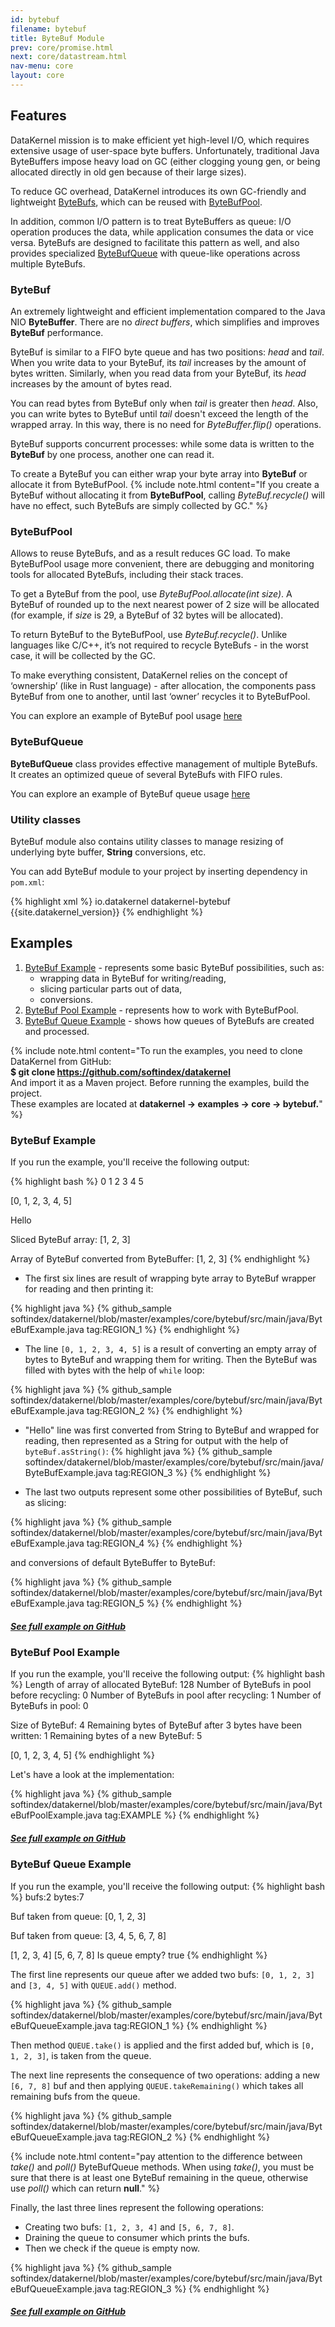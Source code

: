 ```yaml
---
id: bytebuf
filename: bytebuf
title: ByteBuf Module
prev: core/promise.html
next: core/datastream.html
nav-menu: core
layout: core
---
```


## Features 

DataKernel mission is to make efficient yet high-level I/O, which requires extensive usage of user-space 
byte buffers. Unfortunately, traditional Java ByteBuffers impose heavy load on GC (either clogging young gen, or being 
allocated directly in old gen because of their large sizes).

To reduce GC overhead, DataKernel introduces its own GC-friendly and lightweight [ByteBufs](#bytebuf), which can be 
reused with [ByteBufPool](#bytebufpool). 

In addition, common I/O pattern is to treat ByteBuffers as queue: I/O operation produces the data, while application 
consumes the data or vice versa. ByteBufs are designed to facilitate this pattern as well, and also provides 
specialized [ByteBufQueue](#bytebufqueue) with queue-like operations across multiple ByteBufs.

### **ByteBuf**
An extremely lightweight and efficient implementation compared to the Java NIO **ByteBuffer**. There are no *direct buffers*, 
which simplifies and improves **ByteBuf** performance. 

ByteBuf is similar to a FIFO byte queue and has two positions: *head* and *tail*. When you write data to your 
ByteBuf, its *tail* increases by the amount of bytes written. Similarly, when you read data from your ByteBuf,
its *head* increases by the amount of bytes read. 

You can read bytes from ByteBuf only when *tail* is greater then *head*. Also, you can write bytes to ByteBuf until 
*tail* doesn't exceed the length of the wrapped array. In this way, there is no need for *ByteBuffer.flip()* operations. 

ByteBuf supports concurrent processes: while some data is written to the **ByteBuf** by one process, another one can 
read it.

To create a ByteBuf you can either wrap your byte array into **ByteBuf** or allocate it from ByteBufPool.
{% include note.html content="If you create a ByteBuf without allocating it from <b>ByteBufPool</b>, calling <i>ByteBuf.recycle()</i> will have no effect, such ByteBufs are simply collected by GC." %}

### **ByteBufPool**

Allows to reuse ByteBufs, and as a result reduces GC load. To make ByteBufPool usage more 
convenient, there are debugging and monitoring tools for allocated ByteBufs, including their stack traces.

To get a ByteBuf from the pool, use *ByteBufPool.allocate(int size)*. A ByteBuf of rounded up to the next nearest power 
of 2 size will be allocated (for example, if *size* is 29, a ByteBuf of 32 bytes will be allocated).

To return ByteBuf to the ByteBufPool, use *ByteBuf.recycle()*. Unlike languages like C/C++, it’s not required to recycle 
ByteBufs - in the worst case, it will be collected by the GC. 

To make everything consistent, DataKernel relies on the concept of ‘ownership’ (like in Rust language) - after allocation, 
the components pass ByteBuf from one to another, until last ‘owner’ recycles it to ByteBufPool. 

You can explore an example of ByteBuf pool usage [here](#bytebuf-pool-example)

### **ByteBufQueue**
**ByteBufQueue** class provides effective management of multiple ByteBufs. It creates an optimized queue of several 
ByteBufs with FIFO rules. 

You can explore an example of ByteBuf queue usage [here](#bytebuf-queue-example)

### **Utility classes**
ByteBuf module also contains utility classes to manage resizing of underlying byte buffer, **String** conversions, etc.

You can add ByteBuf module to your project by inserting dependency in `pom.xml`: 

{% highlight xml %}
<dependency>
    <groupId>io.datakernel</groupId>
    <artifactId>datakernel-bytebuf</artifactId>
    <version>{{site.datakernel_version}}</version>
</dependency>
{% endhighlight %} 


## Examples

1. [ByteBuf Example](#bytebuf-example) - 
represents some basic ByteBuf possibilities, such as: 
    * wrapping data in ByteBuf for writing/reading, 
    * slicing particular parts out of data,
    * conversions.
2. [ByteBuf Pool Example](#bytebuf-pool-example) - 
represents how to work with ByteBufPool.
3. [ByteBuf Queue Example](#bytebuf-queue-example) - 
shows how queues of ByteBufs are created and processed.

{% include note.html content="To run the examples, you need to clone DataKernel from GitHub: 
<br> <b>$ git clone https://github.com/softindex/datakernel</b> 
<br> And import it as a Maven project. Before running the examples, build the project.
<br> These examples are located at <b>datakernel -> examples -> core -> bytebuf.</b>" %}

### **ByteBuf Example**
If you run the example, you'll receive the following output:

{% highlight bash %}
0
1
2
3
4
5

[0, 1, 2, 3, 4, 5]

Hello

Sliced ByteBuf array: [1, 2, 3]

Array of ByteBuf converted from ByteBuffer: [1, 2, 3]
{% endhighlight %}

* The first six lines are result of wrapping byte array to ByteBuf wrapper for reading and then printing it:

{% highlight java %}
{% github_sample softindex/datakernel/blob/master/examples/core/bytebuf/src/main/java/ByteBufExample.java tag:REGION_1 %}
{% endhighlight %}

* The line `[0, 1, 2, 3, 4, 5]` is a result of converting an empty array of bytes to ByteBuf and wrapping them for 
writing. Then the ByteBuf was filled with bytes with the help of `while` loop:

{% highlight java %}
{% github_sample softindex/datakernel/blob/master/examples/core/bytebuf/src/main/java/ByteBufExample.java tag:REGION_2 %}
{% endhighlight %}

* "Hello" line was first converted from String to ByteBuf and wrapped for reading, then represented as a String for 
output with the help of `byteBuf.asString()`:
{% highlight java %}
{% github_sample softindex/datakernel/blob/master/examples/core/bytebuf/src/main/java/ByteBufExample.java tag:REGION_3 %}
{% endhighlight %}

* The last two outputs represent some other possibilities of ByteBuf, such as slicing:

{% highlight java %}
{% github_sample softindex/datakernel/blob/master/examples/core/bytebuf/src/main/java/ByteBufExample.java tag:REGION_4 %}
{% endhighlight %}

and conversions of default ByteBuffer to ByteBuf:

{% highlight java %}
{% github_sample softindex/datakernel/blob/master/examples/core/bytebuf/src/main/java/ByteBufExample.java tag:REGION_5 %}
{% endhighlight %}

##### [See full example on GitHub](https://github.com/softindex/datakernel/blob/master/examples/core/bytebuf/src/main/java/ByteBufExample.java)

### **ByteBuf Pool Example**
If you run the example, you'll receive the following output:
{% highlight bash %}
Length of array of allocated ByteBuf: 128
Number of ByteBufs in pool before recycling: 0
Number of ByteBufs in pool after recycling: 1
Number of ByteBufs in pool: 0

Size of ByteBuf: 4
Remaining bytes of ByteBuf after 3 bytes have been written: 1
Remaining bytes of a new ByteBuf: 5

[0, 1, 2, 3, 4, 5]
{% endhighlight %}

Let's have a look at the implementation:

{% highlight java %}
{% github_sample softindex/datakernel/blob/master/examples/core/bytebuf/src/main/java/ByteBufPoolExample.java tag:EXAMPLE %}
{% endhighlight %}

##### [See full example on GitHub](https://github.com/softindex/datakernel/blob/master/examples/core/bytebuf/src/main/java/ByteBufPoolExample.java)

### **ByteBuf Queue Example**
If you run the example, you'll receive the following output:
{% highlight bash %}
bufs:2 bytes:7

Buf taken from queue: [0, 1, 2, 3]

Buf taken from queue: [3, 4, 5, 6, 7, 8]

[1, 2, 3, 4]
[5, 6, 7, 8]
Is queue empty? true
{% endhighlight %}

The first line represents our queue after we added two bufs: `[0, 1, 2, 3]` and `[3, 4, 5]` with `QUEUE.add()` method.

{% highlight java %}
{% github_sample softindex/datakernel/blob/master/examples/core/bytebuf/src/main/java/ByteBufQueueExample.java tag:REGION_1 %}
{% endhighlight %}

Then method `QUEUE.take()` is applied and the first added buf, which is `[0, 1, 2, 3]`, is taken from the queue.

The next line represents the consequence of two operations: adding a new `[6, 7, 8]` buf and then applying 
`QUEUE.takeRemaining()` which takes all remaining bufs from the queue. 

{% highlight java %}
{% github_sample softindex/datakernel/blob/master/examples/core/bytebuf/src/main/java/ByteBufQueueExample.java tag:REGION_2 %}
{% endhighlight %}

{% include note.html content="pay attention to the difference between <i>take()</i> and <i>poll()</i> ByteBufQueue 
methods. When using <i>take()</i>, you must be sure that there is at least one ByteBuf remaining in the queue, otherwise 
use <i>poll()</i> which can return <b>null</b>." %}

Finally, the last three lines represent the following operations:

* Creating two bufs: `[1, 2, 3, 4]` and `[5, 6, 7, 8]`.
* Draining the queue to consumer which prints the bufs.
* Then we check if the queue is empty now.

{% highlight java %}
{% github_sample softindex/datakernel/blob/master/examples/core/bytebuf/src/main/java/ByteBufQueueExample.java tag:REGION_3 %}
{% endhighlight %}

##### [See full example on GitHub](https://github.com/softindex/datakernel/blob/master/examples/core/bytebuf/src/main/java/ByteBufQueueExample.java)

